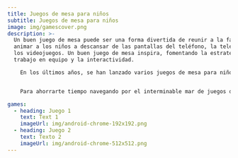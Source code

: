 ```yaml
---
title: Juegos de mesa para niños
subtitle: Juegos de mesa para niños
image: img/gamescover.png
description: >-
  Un buen juego de mesa puede ser una forma divertida de reunir a la familia y
  animar a los niños a descansar de las pantallas del teléfono, la televisión y
  los videojuegos. Un buen juego de mesa inspira, fomentando la estrategia, el
  trabajo en equipo y la interactividad.

    En los últimos años, se han lanzado varios juegos de mesa para niños de entre 3 y 12 años. Y aunque los clásicos como Candy Land y Chutes and Ladders son los mejores para los principiantes y los primeros jugadores, hay muchos juegos de mesa para niños que se pueden explorar fuera de los típicos que se encuentran en la estantería de la habitación familiar.


    Para ahorrarte tiempo navegando por el interminable mar de juegos de mesa en línea, hemos recopilado algunos de los mejores, basándonos en las recomendaciones de los expertos y las altas calificaciones, además de algunos nuevos juegos de mesa que han debutado este año. Mantendrán a tus hijos ocupados y entretenidos.

games:
  - heading: Juego 1
    text: Text 1
    imageUrl: img/android-chrome-192x192.png
  - heading: Juego 2
    text: Texto 2
    imageUrl: img/android-chrome-512x512.png
---
```

